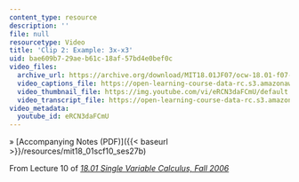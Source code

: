 ```yaml
---
content_type: resource
description: ''
file: null
resourcetype: Video
title: 'Clip 2: Example: 3x-x3'
uid: bae609b7-29ae-b61c-18af-57bd4e0bef0c
video_files:
  archive_url: https://archive.org/download/MIT18.01JF07/ocw-18.01-f07-lec10_300k.mp4
  video_captions_file: https://open-learning-course-data-rc.s3.amazonaws.com/18-01sc-single-variable-calculus-fall-2010/75b62a42f39355588977b86085d673a0_eRCN3daFCmU.vtt
  video_thumbnail_file: https://img.youtube.com/vi/eRCN3daFCmU/default.jpg
  video_transcript_file: https://open-learning-course-data-rc.s3.amazonaws.com/18-01sc-single-variable-calculus-fall-2010/ae2c94543030829d8ba8f31012417d80_eRCN3daFCmU.pdf
video_metadata:
  youtube_id: eRCN3daFCmU
---
```


» [Accompanying Notes (PDF)]({{< baseurl >}}/resources/mit18_01scf10_ses27b)

From Lecture 10 of [_18.01 Single Variable Calculus, Fall 2006_](/courses/18-01-single-variable-calculus-fall-2006/pages/video-lectures)